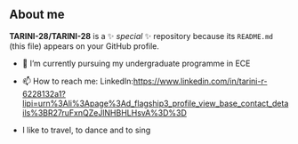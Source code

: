 ## About me


**TARINI-28/TARINI-28** is a ✨ _special_ ✨ repository because its `README.md` (this file) appears on your GitHub profile.

- 🌱 I’m currently pursuing my undergraduate programme in ECE

- 📫 How to reach me: LinkedIn:https://www.linkedin.com/in/tarini-r-6228132a1?lipi=urn%3Ali%3Apage%3Ad_flagship3_profile_view_base_contact_details%3BR27ruFxnQZeJlNHBHLHsvA%3D%3D

- I like to travel, to dance and to sing



